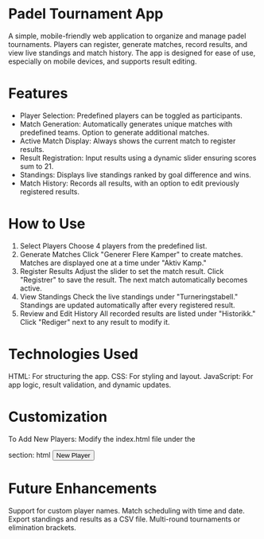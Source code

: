 # Padel Tournament App
A simple, mobile-friendly web application to organize and manage padel tournaments. Players can register, generate matches, record results, and view live standings and match history. The app is designed for ease of use, especially on mobile devices, and supports result editing.

# Features
* Player Selection: Predefined players can be toggled as participants.
* Match Generation: Automatically generates unique matches with predefined teams. Option to generate additional matches.
* Active Match Display: Always shows the current match to register results.
* Result Registration: Input results using a dynamic slider ensuring scores sum to 21.
* Standings: Displays live standings ranked by goal difference and wins.
* Match History: Records all results, with an option to edit previously registered results.
# How to Use
1. Select Players
Choose 4 players from the predefined list.
2. Generate Matches
Click "Generer Flere Kamper" to create matches.
Matches are displayed one at a time under "Aktiv Kamp."
3. Register Results
Adjust the slider to set the match result.
Click "Registrer" to save the result.
The next match automatically becomes active.
4. View Standings
Check the live standings under "Turneringstabell."
Standings are updated automatically after every registered result.
5. Review and Edit History
All recorded results are listed under "Historikk."
Click "Rediger" next to any result to modify it.
# Technologies Used
HTML: For structuring the app.
CSS: For styling and layout.
JavaScript: For app logic, result validation, and dynamic updates.
# Customization
To Add New Players:
Modify the index.html file under the <div id="playerButtons"> section:
html
<button class="player-button" data-player="New Player">New Player</button>
# Future Enhancements
Support for custom player names.
Match scheduling with time and date.
Export standings and results as a CSV file.
Multi-round tournaments or elimination brackets.
